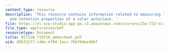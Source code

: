 ```yaml
---
content_type: resource
description: 'This resource contains information related to measuring the heat absorption
  and retention properties of a solar autoclave. '
file: https://ol-ocw-studio-app-qa.s3.amazonaws.com/courses/21w-732-science-writing-and-new-media-fall-2010/d9523177c40e47041ecc76b760ee46bf_MIT21W_732F10_amberheat.pdf
file_type: application/pdf
resourcetype: Document
title: MIT21W_732F10_amberheat.pdf
uid: d9523177-c40e-4704-1ecc-76b760ee46bf
---
```

